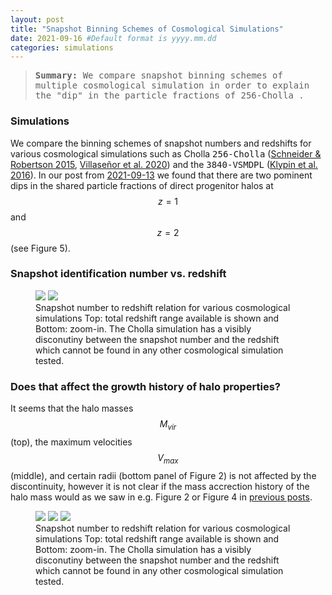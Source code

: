 ```yaml
---
layout: post
title: "Snapshot Binning Schemes of Cosmological Simulations"
date: 2021-09-16 #Default format is yyyy.mm.dd
categories: simulations
---
```


<blockquote><tt><b>Summary:</b> We compare snapshot binning schemes of multiple cosmological simulation in order to explain the "dip" in the particle fractions of 256-Cholla .</tt></blockquote>

### Simulations

We compare the binning schemes of snapshot numbers and redshifts for various cosmological simulations such as Cholla <tt>256-Cholla</tt> (<a href="https://ui.adsabs.harvard.edu/abs/2015ApJS..217...24S">Schneider &amp; Robertson 2015</a>, <a href="https://ui.adsabs.harvard.edu/abs/2020arXiv200906652V">Villase&ntilde;or et al. 2020</a>) and the <tt>3840-VSMDPL</tt> (<a href="https://arxiv.org/abs/1411.4001">Klypin et al. 2016</a>). In our post from <a href="https://dstoppacher.github.io/Shared-particle-fractions-in-direct-progenitors/">2021-09-13</a> we found that there are two pominent dips in the shared particle fractions of direct progenitor halos at $$z=1$$ and $$z=2$$ (see Figure 5).

### Snapshot identification number vs. redshift

<figure>
  <img src="{{ site.baseurl }}/plots/2021-09-14_DM-simulation_z-SN-relation_zoom-out.png">
  <img src="{{ site.baseurl }}/plots/2021-09-14_DM-simulation_z-SN-relation.png">
  <figcaption>Snapshot number to redshift relation for various cosmological simulations Top: total redshift range available is shown and Bottom: zoom-in. The Cholla simulation has a visibly disconutiny between the snapshot number and the redshift which cannot be found in any other cosmological simulation tested. 
  </figcaption>
</figure>

### Does that affect the growth history of halo properties?

It seems that the halo masses $$M_{vir}$$ (top), the maximum velocities $$V_{max}$$ (middle), and certain radii (bottom panel of Figure 2) is not affected by the discontinuity, however it is not clear if the mass accrection history of the halo mass would as we saw in e.g. Figure 2 or Figure 4 in <a href="https://dstoppacher.github.io/A-testrun-on-merger-trees-part-IV/">previous posts</a>.

<figure>
  <img src="{{ site.baseurl }}/plots/2021-09-13_merger_trees_CT_mvir.png">
  <img src="{{ site.baseurl }}/plots/2021-09-13_merger_trees_CT_vmax.png">
  <img src="{{ site.baseurl }}/plots/2021-09-13_merger_trees_CT_radii.png">
  <figcaption>Snapshot number to redshift relation for various cosmological simulations Top: total redshift range available is shown and Bottom: zoom-in. The Cholla simulation has a visibly disconutiny between the snapshot number and the redshift which cannot be found in any other cosmological simulation tested. 
  </figcaption>
</figure>


